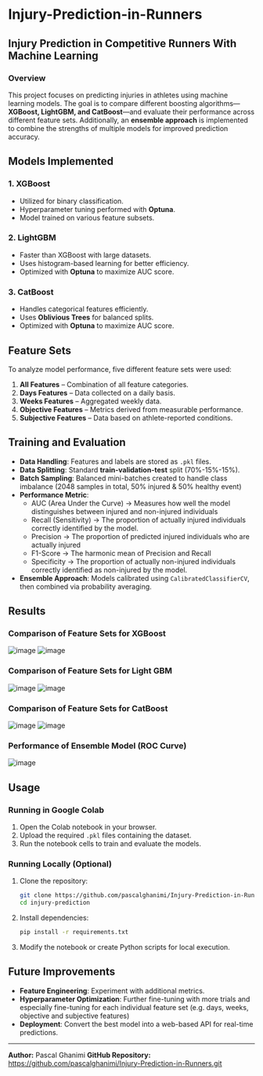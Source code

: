 # Injury-Prediction-in-Runners

## Injury Prediction in Competitive Runners With Machine Learning

### Overview
This project focuses on predicting injuries in athletes using machine learning models. The goal is to compare different boosting algorithms—**XGBoost, LightGBM, and CatBoost**—and evaluate their performance across different feature sets. Additionally, an **ensemble approach** is implemented to combine the strengths of multiple models for improved prediction accuracy.

## Models Implemented

### 1. XGBoost
- Utilized for binary classification.
- Hyperparameter tuning performed with **Optuna**.
- Model trained on various feature subsets.

### 2. LightGBM
- Faster than XGBoost with large datasets.
- Uses histogram-based learning for better efficiency.
- Optimized with **Optuna** to maximize AUC score.

### 3. CatBoost
- Handles categorical features efficiently.
- Uses **Oblivious Trees** for balanced splits.
- Optimized with **Optuna** to maximize AUC score.

## Feature Sets
To analyze model performance, five different feature sets were used:

1. **All Features** – Combination of all feature categories.
2. **Days Features** – Data collected on a daily basis.
3. **Weeks Features** – Aggregated weekly data.
4. **Objective Features** – Metrics derived from measurable performance.
5. **Subjective Features** – Data based on athlete-reported conditions.

## Training and Evaluation

- **Data Handling**: Features and labels are stored as `.pkl` files.
- **Data Splitting**: Standard **train-validation-test** split (70%-15%-15%).
- **Batch Sampling**: Balanced mini-batches created to handle class imbalance (2048 samples in total, 50% injured & 50% healthy event)
- **Performance Metric**:
   - AUC (Area Under the Curve) → Measures how well the model distinguishes between injured and non-injured individuals
   - Recall (Sensitivity) → The proportion of actually injured individuals correctly identified by the model.
   - Precision → The proportion of predicted injured individuals who are actually injured
   - F1-Score → The harmonic mean of Precision and Recall
   - Specificity → The proportion of actually non-injured individuals correctly identified as non-injured by the model.
- **Ensemble Approach**: Models calibrated using `CalibratedClassifierCV`, then combined via probability averaging.

## Results
### Comparison of Feature Sets for XGBoost
![image](https://github.com/user-attachments/assets/6aa49380-a628-4a3e-9c22-fbcace9e5600)
![image](https://github.com/user-attachments/assets/f3e30661-d617-4292-8a2e-c3f9d6709b4c)



### Comparison of Feature Sets for Light GBM
![image](https://github.com/user-attachments/assets/413ae1f2-3566-4da0-b239-b6e46d8daaca)
![image](https://github.com/user-attachments/assets/9a0ada1c-b0c1-4329-a63b-9b45e9cbccbb)

### Comparison of Feature Sets for CatBoost
![image](https://github.com/user-attachments/assets/836d3e84-7901-4829-af55-2c9950c85dbf)
![image](https://github.com/user-attachments/assets/2bb15d85-c56c-4113-93ae-87b7e4677769)

### Performance of Ensemble Model (ROC Curve)
![image](https://github.com/user-attachments/assets/40796dba-e3b2-449c-9bce-de2a8417f013)



## Usage

### Running in Google Colab

1. Open the Colab notebook in your browser.
2. Upload the required `.pkl` files containing the dataset.
3. Run the notebook cells to train and evaluate the models.

### Running Locally (Optional)

1. Clone the repository:
   ```bash
   git clone https://github.com/pascalghanimi/Injury-Prediction-in-Runners.git
   cd injury-prediction
   ```
2. Install dependencies:
   ```bash
   pip install -r requirements.txt
   ```
3. Modify the notebook or create Python scripts for local execution.



## Future Improvements
- **Feature Engineering**: Experiment with additional metrics.
- **Hyperparameter Optimization**: Further fine-tuning with more trials and especially fine-tuning for each individual feature set (e.g. days, weeks, objective and subjective features)
- **Deployment**: Convert the best model into a web-based API for real-time predictions.

---
**Author:** Pascal Ghanimi
**GitHub Repository:** https://github.com/pascalghanimi/Injury-Prediction-in-Runners.git



